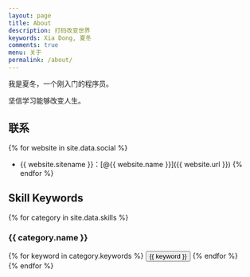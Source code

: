```yaml
---
layout: page
title: About
description: 打码改变世界
keywords: Xia Dong, 夏冬
comments: true
menu: 关于
permalink: /about/
---
```


我是夏冬，一个刚入门的程序员。


坚信学习能够改变人生。

## 联系

{% for website in site.data.social %}
* {{ website.sitename }}：[@{{ website.name }}]({{ website.url }})
{% endfor %}

## Skill Keywords

{% for category in site.data.skills %}
### {{ category.name }}
<div class="btn-inline">
{% for keyword in category.keywords %}
<button class="btn btn-outline" type="button">{{ keyword }}</button>
{% endfor %}
</div>
{% endfor %}
